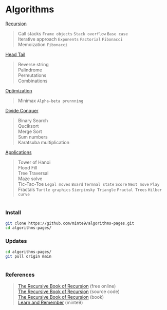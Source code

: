# Algorithms

[Recursion](./main/recursion/)  
> Call stacks `Frame objects` `Stack overflow` `Base case`    
> Iterative approach `Exponents` `Factorial` `Fibonacci`     
> Memoization `Fibonacci`

[Head Tail](./main/head-tail/)  
> Reverse string  
> Palindrome  
> Permutations  
> Combinations  
    
[Optimization](./main/optimization/minimax)  
> Minimax   `Alpha-beta prunnning`

[Divide Conquer](./main/divide-conquer/)   
> Binary Search  
> Quciksort  
> Merge Sort  
> Sum numbers  
> Karatsuba multiplication  

[Applications](./main/applications/)  
> Tower of Hanoi  
> Flood Fill  
> Tree Traversal  
> Maze solve  
> Tic-Tac-Toe  `Legal moves` `Board` `Termnal state` `Score` `Next move` `Play`  
> Fractals  `Turtle graphics` `Sierpinsky Triangle` `Fractal Trees` `Hilber curve`
</pre>

#

### Install

~~~sh
git clone https://github.com/minte9/algorithms-pages.git
cd algorithms-pages/
~~~

### Updates

~~~sh
cd algorithms-pages/
git pull origin main
~~~

#

### References
> [The Recursive Book of Recursion](https://inventwithpython.com/recursion/) (free online)  
> [The Recursive Book of Recursion](https://github.com/asweigart/the-recursive-book-of-recursion) (source code)  
> [The Recursive Book of Recursion](https://www.amazon.com/gp/product/B09BKL34VL) (book)  
> [Learn and Remember](https://www.minte9.com) (minte9)  
